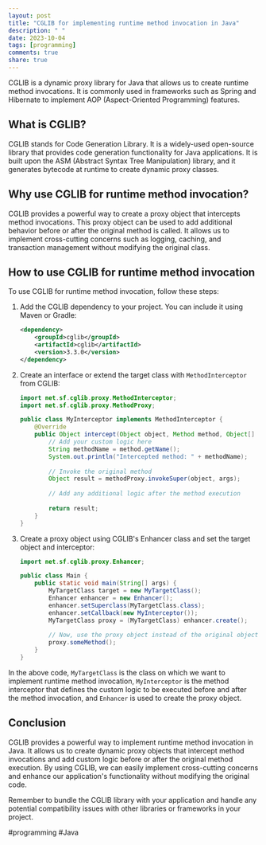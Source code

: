 ```yaml
---
layout: post
title: "CGLIB for implementing runtime method invocation in Java"
description: " "
date: 2023-10-04
tags: [programming]
comments: true
share: true
---
```


CGLIB is a dynamic proxy library for Java that allows us to create runtime method invocations. It is commonly used in frameworks such as Spring and Hibernate to implement AOP (Aspect-Oriented Programming) features.

## What is CGLIB?

CGLIB stands for Code Generation Library. It is a widely-used open-source library that provides code generation functionality for Java applications. It is built upon the ASM (Abstract Syntax Tree Manipulation) library, and it generates bytecode at runtime to create dynamic proxy classes.

## Why use CGLIB for runtime method invocation?

CGLIB provides a powerful way to create a proxy object that intercepts method invocations. This proxy object can be used to add additional behavior before or after the original method is called. It allows us to implement cross-cutting concerns such as logging, caching, and transaction management without modifying the original class.

## How to use CGLIB for runtime method invocation

To use CGLIB for runtime method invocation, follow these steps:

1. Add the CGLIB dependency to your project. You can include it using Maven or Gradle:

   ```xml
   <dependency>
       <groupId>cglib</groupId>
       <artifactId>cglib</artifactId>
       <version>3.3.0</version>
   </dependency>
   ```

2. Create an interface or extend the target class with `MethodInterceptor` from CGLIB:

   ```java
   import net.sf.cglib.proxy.MethodInterceptor;
   import net.sf.cglib.proxy.MethodProxy;

   public class MyInterceptor implements MethodInterceptor {
       @Override
       public Object intercept(Object object, Method method, Object[] args, MethodProxy methodProxy) throws Throwable {
           // Add your custom logic here
           String methodName = method.getName();
           System.out.println("Intercepted method: " + methodName);
           
           // Invoke the original method
           Object result = methodProxy.invokeSuper(object, args);
           
           // Add any additional logic after the method execution
           
           return result;
       }
   }
   ```

3. Create a proxy object using CGLIB's Enhancer class and set the target object and interceptor:

   ```java
   import net.sf.cglib.proxy.Enhancer;

   public class Main {
       public static void main(String[] args) {
           MyTargetClass target = new MyTargetClass();
           Enhancer enhancer = new Enhancer();
           enhancer.setSuperclass(MyTargetClass.class);
           enhancer.setCallback(new MyInterceptor());
           MyTargetClass proxy = (MyTargetClass) enhancer.create();
           
           // Now, use the proxy object instead of the original object
           proxy.someMethod();
       }
   }
   ```

In the above code, `MyTargetClass` is the class on which we want to implement runtime method invocation, `MyInterceptor` is the method interceptor that defines the custom logic to be executed before and after the method invocation, and `Enhancer` is used to create the proxy object.

## Conclusion

CGLIB provides a powerful way to implement runtime method invocation in Java. It allows us to create dynamic proxy objects that intercept method invocations and add custom logic before or after the original method execution. By using CGLIB, we can easily implement cross-cutting concerns and enhance our application's functionality without modifying the original code.

Remember to bundle the CGLIB library with your application and handle any potential compatibility issues with other libraries or frameworks in your project.

#programming #Java